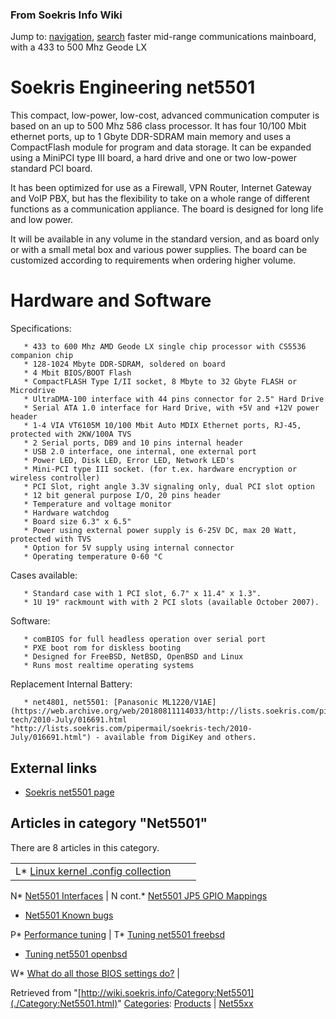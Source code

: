 
### From Soekris Info Wiki



Jump to: [navigation](./Category:Net5501.html#column-one), [search](./Category:Net5501.html#searchInput) 
faster mid-range communications mainboard, with a 433 to 500 Mhz Geode LX



#  Soekris Engineering net5501


This compact, low-power, low-cost, advanced communication computer is based on an up to 500 Mhz 586 class processor. It has four 10/100 Mbit ethernet ports, up to 1 Gbyte DDR-SDRAM main memory and uses a CompactFlash module for program and data storage. It can be expanded using a MiniPCI type III board, a hard drive and one or two low-power standard PCI board.


It has been optimized for use as a Firewall, VPN Router, Internet Gateway and VoIP PBX, but has the flexibility to take on a whole range of different functions as a communication appliance. The board is designed for long life and low power.


It will be available in any volume in the standard version, and as board only or with a small metal box and various power supplies. The board can be customized according to requirements when ordering higher volume.



#  Hardware and Software


Specifications:




```
   * 433 to 600 Mhz AMD Geode LX single chip processor with CS5536 companion chip
   * 128-1024 Mbyte DDR-SDRAM, soldered on board
   * 4 Mbit BIOS/BOOT Flash
   * CompactFLASH Type I/II socket, 8 Mbyte to 32 Gbyte FLASH or Microdrive
   * UltraDMA-100 interface with 44 pins connector for 2.5" Hard Drive
   * Serial ATA 1.0 interface for Hard Drive, with +5V and +12V power header
   * 1-4 VIA VT6105M 10/100 Mbit Auto MDIX Ethernet ports, RJ-45, protected with 2KW/100A TVS 
   * 2 Serial ports, DB9 and 10 pins internal header
   * USB 2.0 interface, one internal, one external port
   * Power LED, Disk LED, Error LED, Network LED's
   * Mini-PCI type III socket. (for t.ex. hardware encryption or wireless controller)
   * PCI Slot, right angle 3.3V signaling only, dual PCI slot option
   * 12 bit general purpose I/O, 20 pins header
   * Temperature and voltage monitor
   * Hardware watchdog
   * Board size 6.3" x 6.5"
   * Power using external power supply is 6-25V DC, max 20 Watt, protected with TVS
   * Option for 5V supply using internal connector
   * Operating temperature 0-60 °C

```

Cases available:




```
   * Standard case with 1 PCI slot, 6.7" x 11.4" x 1.3".
   * 1U 19" rackmount with with 2 PCI slots (available October 2007).

```

Software:




```
   * comBIOS for full headless operation over serial port
   * PXE boot rom for diskless booting
   * Designed for FreeBSD, NetBSD, OpenBSD and Linux
   * Runs most realtime operating systems

```

Replacement Internal Battery:




```
   * net4801, net5501: [Panasonic ML1220/V1AE](https://web.archive.org/web/20180811114033/http://lists.soekris.com/pipermail/soekris-tech/2010-July/016691.html "http://lists.soekris.com/pipermail/soekris-tech/2010-July/016691.html") - available from DigiKey and others.  

```

  




##   External links


* [Soekris net5501 page](https://web.archive.org/web/20180811114033/http://www.soekris.com/net5501.htm "http://www.soekris.com/net5501.htm")




## Articles in category "Net5501"


There are 8 articles in this category.




|  |  |  |
| --- | --- | --- |
| L* [Linux kernel .config collection](https://web.archive.org/web/20180811114033/http://wiki.soekris.info/Linux_kernel_.config_collection "Linux kernel .config collection")

N* [Net5501 Interfaces](https://web.archive.org/web/20180811114033/http://wiki.soekris.info/Net5501_Interfaces "Net5501 Interfaces")
 | N cont.* [Net5501 JP5 GPIO Mappings](https://web.archive.org/web/20180811114033/http://wiki.soekris.info/Net5501_JP5_GPIO_Mappings "Net5501 JP5 GPIO Mappings")
* [Net5501 Known bugs](https://web.archive.org/web/20180811114033/http://wiki.soekris.info/Net5501_Known_bugs "Net5501 Known bugs")

P* [Performance tuning](https://web.archive.org/web/20180811114033/http://wiki.soekris.info/Performance_tuning "Performance tuning")
 | T* [Tuning net5501 freebsd](https://web.archive.org/web/20180811114033/http://wiki.soekris.info/Tuning_net5501_freebsd "Tuning net5501 freebsd")
* [Tuning net5501 openbsd](https://web.archive.org/web/20180811114033/http://wiki.soekris.info/Tuning_net5501_openbsd "Tuning net5501 openbsd")

W* [What do all those BIOS settings do?](https://web.archive.org/web/20180811114033/http://wiki.soekris.info/What_do_all_those_BIOS_settings_do%3F "What do all those BIOS settings do?")
 |



Retrieved from "[http://wiki.soekris.info/Category:Net5501](./Category:Net5501.html)"
[Categories](https://web.archive.org/web/20180811114033/http://wiki.soekris.info/Special:Categories "Special:Categories"): [Products](https://web.archive.org/web/20180811114033/http://wiki.soekris.info/Category:Products "Category:Products") | [Net55xx](https://web.archive.org/web/20180811114033/http://wiki.soekris.info/index.php?title=Category:Net55xx&action=edit "Category:Net55xx")

 

